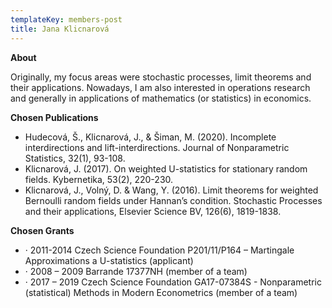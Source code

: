 ```yaml
---
templateKey: members-post
title: Jana Klicnarová
---
```

**About**

Originally, my focus areas were stochastic processes, limit theorems and their applications. Nowadays, I am also interested in operations research and generally in applications of mathematics (or statistics) in economics.

**Chosen Publications**

* Hudecová, Š., Klicnarová, J., & Šiman, M. (2020). Incomplete interdirections and lift-interdirections. Journal of Nonparametric Statistics, 32(1), 93-108.
* Klicnarová, J. (2017). On weighted U-statistics for stationary random fields. Kybernetika, 53(2), 220-230.
* Klicnarová, J., Volný, D. & Wang, Y. (2016). Limit theorems for weighted Bernoulli random fields under Hannan’s condition. Stochastic Processes and their applications, Elsevier Science BV, 126(6), 1819-1838.

**Chosen Grants**

* · 2011-2014 Czech Science Foundation P201/11/P164 – Martingale Approximations a U-statistics (applicant)
* · 2008 – 2009 Barrande 17377NH (member of a team)
* · 2017 – 2019 Czech Science Foundation GA17-07384S - Nonparametric (statistical) Methods in Modern Econometrics (member of a team)